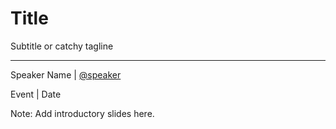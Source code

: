 <!-- .slide: data-background-image="images/citynetwork-logo.svg"  data-background-size="10% 10%" data-background-position="10% 10%" -->
# Title

Subtitle or catchy tagline

* * *

Speaker Name | [@speaker](https://twitter.com/speaker)

Event | Date

Note: Add introductory slides here.
